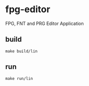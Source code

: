 # fpg-editor

FPG, FNT and PRG Editor Application


## build
```shell
make build/lin
```

## run
```shell
make run/lin
```